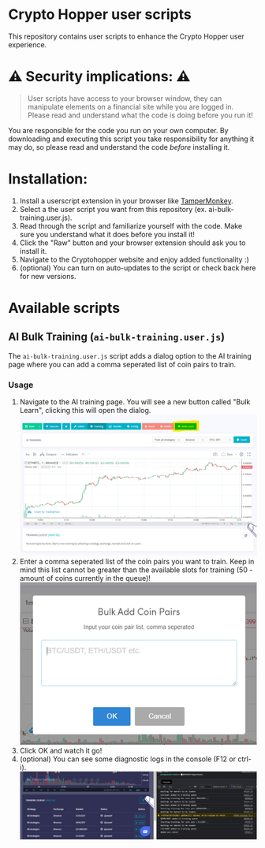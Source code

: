 # Crypto Hopper user scripts
This repository contains user scripts to enhance the Crypto Hopper user experience.

# ⚠️ Security implications: ⚠️

> User scripts have access to your browser window, they can manipulate elements on a financial site while you are logged in. Please read and understand what the code is doing before you run it!

You are responsible for the code you run on your own computer. By downloading and executing this script you take responsibility for anything it may do, so please read and understand the code *before* installing it.

# Installation:

1. Install a userscript extension in your browser like [TamperMonkey](https://www.tampermonkey.net/).
2. Select a the user script you want from this repository (ex. ai-bulk-training.user.js).
3. Read through the script and familiarize yourself with the code. Make sure you understand what it does before you install it!
4. Click the "Raw" button and your browser extension should ask you to install it.
5. Navigate to the Cryptohopper website and enjoy added functionality :)
6. (optional) You can turn on auto-updates to the script or check back here for new versions.

# Available scripts

## AI Bulk Training (`ai-bulk-training.user.js`)
The `ai-bulk-training.user.js` script adds a dialog option to the AI training page where you can add a comma seperated list of coin pairs to train.

### Usage
1. Navigate to the AI training page. You will see a new button called "Bulk Learn", clicking this will open the dialog. ![Bulk Button](/docs/bulk_learn.png)
2. Enter a comma seperated list of the coin pairs you want to train. Keep in mind this list cannot be greater than the available slots for training (50 - amount of coins currently in the queue)! ![Bulk Dialog](/docs/bulk_learn_popup.png)
3. Click OK and watch it go!
4. (optional) You can see some diagnostic logs in the console (F12 or ctrl-i). ![Bulk Logs](/docs/bulk_learn_logs.png)